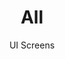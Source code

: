 ---
layout: embed
permalink: apps/bank/architectures/payment-history-all/ui-screens
lang: en
page_id: apps-bank-architectures-payment-history-all-screens

title: All
subtitle: UI Screens
backUrl: /apps/bank/architectures/payment-history-all

description: Screens
---